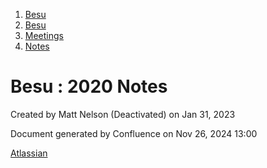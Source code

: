 1. [Besu](index.html)
2. [Besu](Besu_22151173.html)
3. [Meetings](Meetings_22153838.html)
4. [Notes](Notes_22153888.html)

# Besu : 2020 Notes

Created by Matt Nelson (Deactivated) on Jan 31, 2023

Document generated by Confluence on Nov 26, 2024 13:00

[Atlassian](http://www.atlassian.com/)

